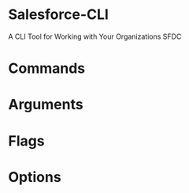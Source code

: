 # Salesforce-CLI
A CLI Tool for Working with Your Organizations SFDC

# Commands

# Arguments

# Flags

# Options

